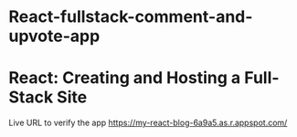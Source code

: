 # React-fullstack-comment-and-upvote-app
# React: Creating and Hosting a Full-Stack Site

Live URL to verify the app https://my-react-blog-6a9a5.as.r.appspot.com/

